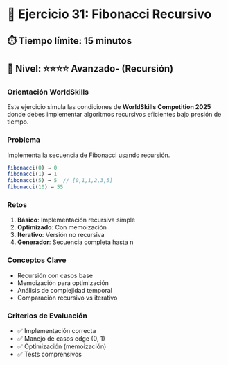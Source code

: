 # 🧩 Ejercicio 31: Fibonacci Recursivo

## ⏱️ **Tiempo límite: 15 minutos**

## 🎯 **Nivel: ⭐⭐⭐⭐ Avanzado- (Recursión)**

### **Orientación WorldSkills**

Este ejercicio simula las condiciones de **WorldSkills Competition 2025** donde debes implementar algoritmos recursivos eficientes bajo presión de tiempo.

### **Problema**

Implementa la secuencia de Fibonacci usando recursión.

```javascript
fibonacci(0) → 0
fibonacci(1) → 1
fibonacci(5) → 5  // [0,1,1,2,3,5]
fibonacci(10) → 55
```

### **Retos**

1. **Básico**: Implementación recursiva simple
2. **Optimizado**: Con memoización
3. **Iterativo**: Versión no recursiva
4. **Generador**: Secuencia completa hasta n

### **Conceptos Clave**

- Recursión con casos base
- Memoización para optimización
- Análisis de complejidad temporal
- Comparación recursivo vs iterativo

### **Criterios de Evaluación**

- ✅ Implementación correcta
- ✅ Manejo de casos edge (0, 1)
- ✅ Optimización (memoización)
- ✅ Tests comprensivos
